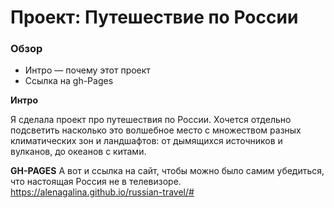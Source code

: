 # Проект: Путешествие по России

### Обзор
* Интро — почему этот проект
* Ссылка на gh-Pages

**Интро**

Я сделала проект про путешествия по России. Хочется отдельно подсветить насколько это волшебное место с множеством разных климатических зон и ландшафтов: от дымящихся источников и вулканов, до океанов с китами. 

**GH-PAGES**
А вот и ссылка на сайт, чтобы можно было самим убедиться, что настоящая Россия не в телевизоре.
https://alenagalina.github.io/russian-travel/#

